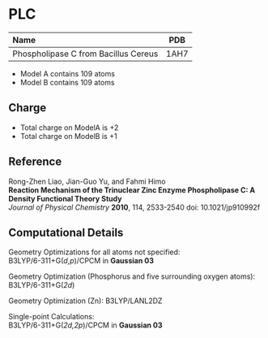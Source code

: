 PLC
=====

| Name                                                                          | PDB  |
| :---------------------------------------------------------------------------- | ---- |
| Phospholipase C from Bacillus Cereus                                          | 1AH7 |


- Model A contains 109 atoms  
- Model B contains 109 atoms


Charge
------
- Total charge on ModelA is +2
- Total charge on ModelB is +1

Reference
----------
Rong-Zhen Liao, Jian-Guo Yu, and Fahmi Himo  
**Reaction Mechanism of the Trinuclear Zinc Enzyme Phospholipase C: A Density Functional Theory Study**  
*Journal of Physical Chemistry* **2010**, 114, 2533-2540 
doi: 10.1021/jp910992f

Computational Details
----------------------

Geometry Optimizations for all atoms not specified:  
B3LYP/6-311+G(*d,p*)/CPCM in **Gaussian 03**  

Geometry Optimization (Phosphorus and five surrounding oxygen atoms):
B3LYP/6-311+G(*2d*)

Geometry Optimization (Zn):
B3LYP/LANL2DZ

Single-point Calculations:  
B3LYP/6-311+G(*2d,2p*)/CPCM in **Gaussian 03**
